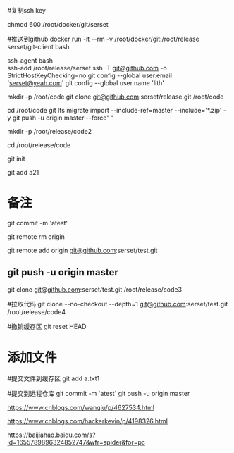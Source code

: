 #复制ssh key
 
chmod 600 /root/docker/git/serset

#推送到github
docker run -it --rm -v /root/docker/git:/root/release serset/git-client bash  
 
ssh-agent bash  
ssh-add /root/release/serset
ssh -T git@github.com -o StrictHostKeyChecking=no
git config --global user.email 'serset@yeah.com'
git config --global user.name 'lith'


mkdir -p /root/code
git clone git@github.com:serset/release.git /root/code

cd /root/code
git lfs migrate import --include-ref=master --include='*.zip' -y
git push -u origin master --force\" "



mkdir -p /root/release/code2

cd /root/release/code

git init

git add a21


# 备注
git commit  -m  'atest'

 git remote rm origin

git remote add origin git@github.com:serset/test.git


git push -u origin master
----------------------
git clone git@github.com:serset/test.git /root/release/code3




#拉取代码
git clone --no-checkout --depth=1 git@github.com:serset/test.git /root/release/code4

#撤销缓存区
git reset HEAD 


# 添加文件

#提交文件到缓存区
git add a.txt1


 
#提交到远程仓库
git commit  -m  'atest'
git push -u origin master







https://www.cnblogs.com/wanqiu/p/4627534.html

https://www.cnblogs.com/hackerkevin/p/4198326.html

https://baijiahao.baidu.com/s?id=1655789896324852747&wfr=spider&for=pc